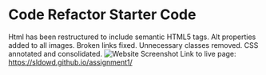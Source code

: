 # Code Refactor Starter Code
Html has been restructured to include semantic HTML5 tags. Alt properties added to all images. Broken links fixed. Unnecessary classes removed. CSS annotated and consolidated.
![Website Screenshot](screencapture-sldowd-github-io-assignment1-2020-10-18-11_21_16.png?raw=true "Horiseon Landing Page")
Link to live page: https://sldowd.github.io/assignment1/
